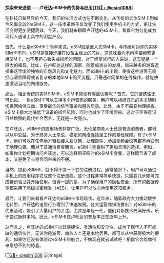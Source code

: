 **探索未来通信——卢旺达eSIM卡的优势与应用[[TG💪+ @esim1088](https://t.me/s/esim1088)]**

在科技日新月异的今天，我们的生活方式也在不断变化。从传统的实体SIM卡到如今风靡全球的eSIM卡，这一技术革新不仅改变了我们使用手机卡的方式，更让生活变得更加便捷高效。今天，我们就来聊聊卢旺达的eSIM卡，看看它为何能成为现代人通讯工具中的明星产品。

首先，什么是eSIM卡？简单来说，eSIM就是嵌入式SIM卡，与传统可拆卸的实体SIM卡不同，eSIM是直接焊接在设备主板上的芯片。这意味着你不再需要频繁更换SIM卡，也不用担心丢失或损坏的问题。对于经常旅行的人来说，这无疑是一个巨大的福音。比如，在卢旺达这样的国家，随着旅游业的发展，越来越多的游客选择来这里体验独特的自然风光和文化魅力。而eSIM卡的出现，使得这些游客无需担心语言障碍或者复杂的本地SIM卡购买流程，只需通过简单的在线操作，就能快速激活当地的网络服务。

那么，相比传统的实体SIM卡，eSIM卡究竟有哪些优势呢？首先，它的便携性无可比拟。一张eSIM卡可以支持多个运营商的服务，用户可以根据自己的需求随时切换网络供应商，享受最佳的信号覆盖和服务质量。此外，由于不需要物理插拔，eSIM卡极大地降低了设备的损坏风险，同时也减少了环境污染。这对于环保意识日益增强的现代社会而言，无疑是一大亮点。

在卢旺达，eSIM卡的应用场景非常广泛。无论是商务人士还是普通消费者，都可以从中受益。对于商务人士来说，稳定的网络连接是工作的基础保障。有了eSIM卡，他们可以在任何地方轻松接入互联网，处理邮件、参加视频会议等都不再受制于地理位置。而对于普通消费者而言，eSIM卡则提供了更加灵活的选择。例如，如果你计划短期访问卢旺达，可以选择购买临时的eSIM卡套餐，这样既节省了成本，又避免了长期合同带来的不便。

当然，提到eSIM卡，就不得不提一下它的注册过程。通常情况下，用户可以通过手机上的应用程序完成整个注册流程。这个过程非常简单快捷，只需要几步即可完成身份验证并开始使用。值得一提的是，为了确保用户的隐私安全，所有的数据传输都采用了高级加密标准（AES），让用户可以放心地使用这项服务。

最后，让我们来看看卢旺达的eSIM卡市场现状。近年来，随着政府大力推动数字化转型，卢旺达的电信行业得到了快速发展。各大运营商纷纷推出针对eSIM卡的优惠活动，吸引了大量用户的关注。尤其是年轻一代，他们对新技术充满好奇，乐于尝试新鲜事物。因此，eSIM卡在卢旺达的普及率正在逐年上升。

总而言之，卢旺达的eSIM卡以其便捷性、灵活性和安全性，成为了现代人不可或缺的通信伙伴。无论你是游客、商务人士还是本地居民，都可以从中获得极大的便利。如果你还没有体验过eSIM卡的魅力，不妨现在就去试试吧！相信它会给你带来意想不到的惊喜。

[[TG💪+ @esim1088](https://t.me/s/esim1088) ![Image](https://i.postimg.cc/4NQfJmqS/Snipaste-2025-05-13-00-14-12.png)]